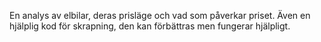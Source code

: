 En analys av elbilar, deras prisläge och vad som påverkar priset. Även en hjälplig kod för skrapning, den kan förbättras men fungerar hjälpligt.
